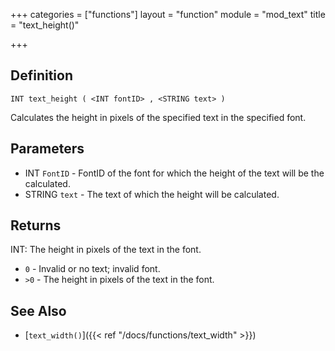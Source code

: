 +++
categories = ["functions"]
layout = "function"
module = "mod_text"
title = "text_height()"

+++

## Definition

    INT text_height ( <INT fontID> , <STRING text> )

Calculates the height in pixels of the specified text in the specified font.

## Parameters

- INT `FontID` - FontID of the font for which the height of the text will be the calculated.
- STRING `text` - The text of which the height will be calculated.

## Returns

INT: The height in pixels of the text in the font.

- `0` - Invalid or no text; invalid font.
- `>0` - The height in pixels of the text in the font.

## See Also

- [`text_width()`]({{< ref "/docs/functions/text_width" >}})
